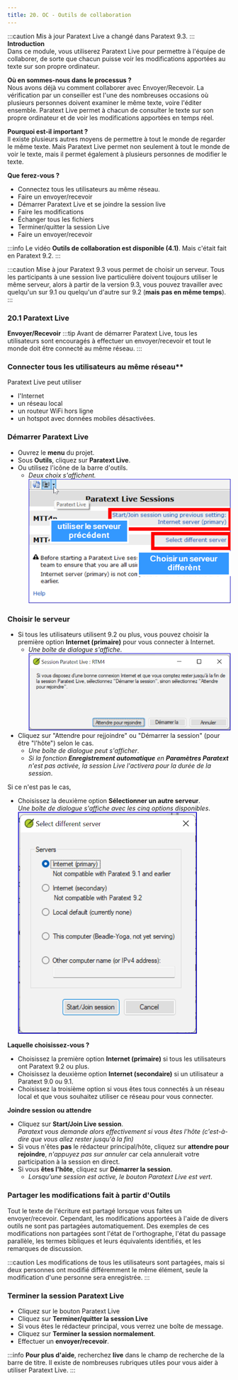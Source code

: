 ```yaml
---
title: 20. OC - Outils de collaboration
---
```

:::caution Mis à jour
Paratext Live a changé dans Paratext 9.3.
:::
**Introduction**  
Dans ce module, vous utiliserez Paratext Live pour permettre à l'équipe de collaborer, de sorte que chacun puisse voir les modifications apportées au texte sur son propre ordinateur.

**Où en sommes-nous dans le processus ?**  
Nous avons déjà vu comment collaborer avec Envoyer/Recevoir. La vérification par un conseiller est l'une des nombreuses occasions où plusieurs personnes doivent examiner le même texte, voire l'éditer ensemble. Paratext Live permet à chacun de consulter le texte sur son propre ordinateur et de voir les modifications apportées en temps réel.

**Pourquoi est-il important ?**  
Il existe plusieurs autres moyens de permettre à tout le monde de regarder le même texte. Mais Paratext Live permet non seulement à tout le monde de voir le texte, mais il permet également à plusieurs personnes de modifier le texte.

**Que ferez-vous ?**  
-  Connectez tous les utilisateurs au même réseau.
-  Faire un envoyer/recevoir
-  Démarrer Paratext Live et se joindre la session live
-  Faire les modifications
-  Échanger tous les fichiers
-  Terminer/quitter la session Live
-  Faire un envoyer/recevoir

:::info 
 Le vidéo **Outils de collaboration est disponible (4.1)**. Mais c'était fait en Paratext 9.2.
::: 

:::caution Mise à jour
Paratext 9.3 vous permet de choisir un serveur. Tous les participants à une session live particulière doivent toujours utiliser le même serveur, alors à partir de la version 9.3, vous pouvez travailler avec quelqu'un sur 9.1 ou quelqu'un d'autre sur 9.2 (**mais pas en même temps**).
:::


### 20.1 Paratext Live

**Envoyer/Recevoir**
:::tip 
Avant de démarrer Paratext Live, tous les utilisateurs sont encouragés à effectuer un envoyer/recevoir et tout le monde doit être connecté au même réseau.
:::

### Connecter tous les utilisateurs au même réseau**

Paratext Live peut utiliser  
- l'Internet
- un réseau local
- un routeur WiFi hors ligne
- un hotspot avec données mobiles désactivées.

### Démarrer Paratext Live  
- Ouvrez le **menu** du projet.
- Sous **Outils**, cliquez sur **Paratext Live**.
- Ou utilisez l'icône de la barre d'outils.  
  -  *Deux choix s'affichent.*  
![](../media/PL-start.fr.png)

### Choisir le serveur
- Si tous les utilisateurs utilisent 9.2 ou plus, vous pouvez choisir la première option **Internet (primaire)** pour vous connecter à Internet.  
  -  *Une boîte de dialogue s'affiche*.  
![](../media/WaitLiveSession.png)
- Cliquez sur "Attendre pour rejjoindre" ou "Démarrer la session" (pour être "l'hôte") selon le cas.  
  -  *Une boîte de dialogue peut s'afficher*.  
   - *Si la fonction **Enregistrement automatique** en **Paramètres Paratext** n'est pas activée, la session Live l'activera pour la durée de la session*.

Si ce n'est pas le cas,
- Choisissez la deuxième option **Sélectionner un autre serveur**.  
   *Une boîte de dialogue s'affiche avec les cinq options disponibles*.  
![](../media/7b74b82d46ecc1bc5ab1844cc2923843.png)

**Laquelle choisissez-vous ?**

- Choisissez la première option **Internet (primaire)** si tous les utilisateurs ont Paratext 9.2 ou plus.
- Choisissez la deuxième option **Internet (secondaire)** si un utilisateur a Paratext 9.0 ou 9.1.
- Choisissez la troisième option si vous êtes tous connectés à un réseau local et que vous souhaitez utiliser ce réseau pour vous connecter.

**Joindre session ou attendre**
- Cliquez sur **Start/Join Live session**.   
   *Paratext vous demande alors effectivement si vous êtes l'hôte (c'est-à-dire que vous allez rester jusqu'à la fin)* 
- Si vous n'êtes **pas** le rédacteur principal/hôte, cliquez sur **attendre pour rejoindre**, *n'appuyez pas sur annuler* car cela annulerait votre participation à la session en direct.
- Si vous **êtes l'hôte**, cliquez sur **Démarrer la session**.  
   -  *Lorsqu'une session est active, le bouton Paratext Live est vert*.

### Partager les modifications fait à partir d'Outils  
Tout le texte de l'écriture est partagé lorsque vous faites un envoyer/recevoir. Cependant, les modifications apportées à l'aide de divers outils ne sont pas partagées automatiquement. Des exemples de ces modifications non partagées sont l'état de l'orthographe, l'état du passage parallèle, les termes bibliques et leurs équivalents identifiés, et les remarques de discussion.

:::caution
Les modifications de tous les utilisateurs sont partagées, mais si deux personnes ont modifié différemment le même élément, seule la modification d'une personne sera enregistrée.
:::
### Terminer la session Paratext Live  
-  Cliquez sur le bouton Paratext Live
-  Cliquez sur **Terminer/quitter la session Live**
-  Si vous êtes le rédacteur principal, vous verrez une boîte de message.
-  Cliquez sur **Terminer la session normalement**.
-  Effectuer un **envoyer/recevoir**.

:::info
**Pour plus d'aide**, recherchez **live** dans le champ de recherche de la barre de titre. Il existe de nombreuses rubriques utiles pour vous aider à utiliser Paratext Live.
:::
